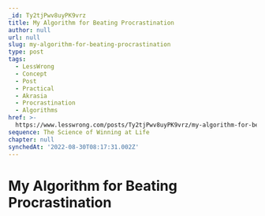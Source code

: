 ```yaml
---
_id: Ty2tjPwv8uyPK9vrz
title: My Algorithm for Beating Procrastination
author: null
url: null
slug: my-algorithm-for-beating-procrastination
type: post
tags:
  - LessWrong
  - Concept
  - Post
  - Practical
  - Akrasia
  - Procrastination
  - Algorithms
href: >-
  https://www.lesswrong.com/posts/Ty2tjPwv8uyPK9vrz/my-algorithm-for-beating-procrastination
sequence: The Science of Winning at Life
chapter: null
synchedAt: '2022-08-30T08:17:31.002Z'
---
```

# My Algorithm for Beating Procrastination

